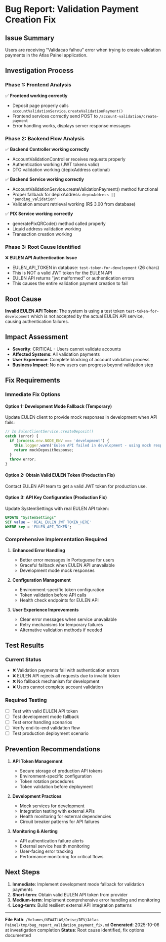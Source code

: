 # Bug Report: Validation Payment Creation Fix

## Issue Summary
Users are receiving "Validacao falhou" error when trying to create validation payments in the Atlas Painel application.

## Investigation Process

### Phase 1: Frontend Analysis
✅ **Frontend working correctly**
- Deposit page properly calls `accountValidationService.createValidationPayment()`
- Frontend services correctly send POST to `/account-validation/create-payment`
- Error handling works, displays server response messages

### Phase 2: Backend Flow Analysis
✅ **Backend Controller working correctly**
- AccountValidationController receives requests properly
- Authentication working (JWT tokens valid)
- DTO validation working (depixAddress optional)

✅ **Backend Service working correctly**
- AccountValidationService.createValidationPayment() method functional
- Proper fallback for depixAddress: `depixAddress || 'pending_validation'`
- Validation amount retrieval working (R$ 3.00 from database)

✅ **PIX Service working correctly**
- generatePixQRCode() method called properly
- Liquid address validation working
- Transaction creation working

### Phase 3: Root Cause Identified
❌ **EULEN API Authentication Issue**
- EULEN_API_TOKEN in database: `test-token-for-development` (26 chars)
- This is NOT a valid JWT token for the EULEN API
- EULEN API returns "jwt malformed" or authentication errors
- This causes the entire validation payment creation to fail

## Root Cause
**Invalid EULEN API Token**: The system is using a test token `test-token-for-development` which is not accepted by the actual EULEN API service, causing authentication failures.

## Impact Assessment
- **Severity**: CRITICAL - Users cannot validate accounts
- **Affected Systems**: All validation payments
- **User Experience**: Complete blocking of account validation process
- **Business Impact**: No new users can progress beyond validation step

## Fix Requirements

### Immediate Fix Options

#### Option 1: Development Mode Fallback (Temporary)
Update EULEN client to provide mock responses in development when API fails:

```typescript
// In EulenClientService.createDeposit()
catch (error) {
  if (process.env.NODE_ENV === 'development') {
    this.logger.warn('Eulen API failed in development - using mock response');
    return mockDepositResponse;
  }
  throw error;
}
```

#### Option 2: Obtain Valid EULEN Token (Production Fix)
Contact EULEN API team to get a valid JWT token for production use.

#### Option 3: API Key Configuration (Production Fix)
Update SystemSettings with real EULEN API token:

```sql
UPDATE "SystemSettings"
SET value = 'REAL_EULEN_JWT_TOKEN_HERE'
WHERE key = 'EULEN_API_TOKEN';
```

### Comprehensive Implementation Required

1. **Enhanced Error Handling**
   - Better error messages in Portuguese for users
   - Graceful fallback when EULEN API unavailable
   - Development mode mock responses

2. **Configuration Management**
   - Environment-specific token configuration
   - Token validation before API calls
   - Health check endpoints for EULEN API

3. **User Experience Improvements**
   - Clear error messages when service unavailable
   - Retry mechanisms for temporary failures
   - Alternative validation methods if needed

## Test Results

### Current Status
- ❌ Validation payments fail with authentication errors
- ❌ EULEN API rejects all requests due to invalid token
- ❌ No fallback mechanism for development
- ❌ Users cannot complete account validation

### Required Testing
- [ ] Test with valid EULEN API token
- [ ] Test development mode fallback
- [ ] Test error handling scenarios
- [ ] Verify end-to-end validation flow
- [ ] Test production deployment scenario

## Prevention Recommendations

1. **API Token Management**
   - Secure storage of production API tokens
   - Environment-specific configuration
   - Token rotation procedures
   - Token validation before deployment

2. **Development Practices**
   - Mock services for development
   - Integration testing with external APIs
   - Health monitoring for external dependencies
   - Circuit breaker patterns for API failures

3. **Monitoring & Alerting**
   - API authentication failure alerts
   - External service health monitoring
   - User-facing error tracking
   - Performance monitoring for critical flows

## Next Steps

1. **Immediate**: Implement development mode fallback for validation payments
2. **Short-term**: Obtain valid EULEN API token from provider
3. **Medium-term**: Implement comprehensive error handling and monitoring
4. **Long-term**: Build resilient external API integration patterns

---

**File Path**: `/Volumes/NEWATLAS/Drive/DEV/Atlas Painel/tmp/bug_report_validation_payment_fix.md`
**Generated**: 2025-10-06 at investigation completion
**Status**: Root cause identified, fix options documented